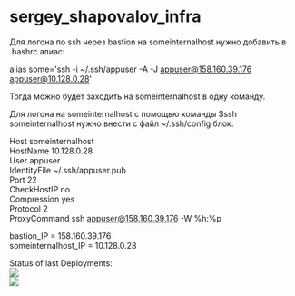 # sergey_shapovalov_infra

Для логона по ssh через bastion на someinternalhost нужно добавить в .bashrc алиас:

alias some='ssh -i ~/.ssh/appuser -A -J appuser@158.160.39.176 appuser@10.128.0.28'

Тогда можно будет заходить на someinternalhost в одну команду.



Для логона на someinternalhost c помощью команды $ssh someinternalhost нужно внести с файл ~/.ssh/config блок:

Host someinternalhost \
HostName 10.128.0.28 \
User appuser \
IdentityFile ~/.ssh/appuser.pub \
Port 22 \
CheckHostIP no \
Compression yes \
Protocol 2 \
ProxyCommand ssh appuser@158.160.39.176 -W %h:%p 


bastion_IP = 158.160.39.176 \
someinternalhost_IP = 10.128.0.28

Status of last Deployments:<br>
<img src="https://github.com/Otus-DevOps-2022-11/sergey_shapovalov_infra/workflows/Auto Assign/badge.svg?branch=main"><br>
<img src="https://github.com/Otus-DevOps-2022-11/sergey_shapovalov_infra/workflows/Run tests for OTUS homework/badge.svg?branch=master"><br>
